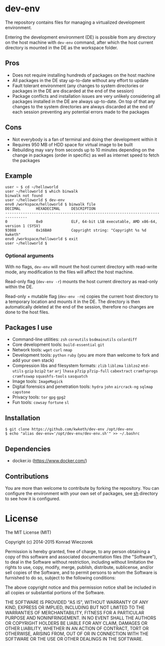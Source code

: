# dev-env

The repository contains files for managing a virtualized development environment.

Entering the development environment (DE) is possible from any directory on the host machine with `dev-env` command, after which the host current directory is mounted in the DE as the workspace folder.

## Pros
 - Does not require installing hundreds of packages on the host machine
 - All packages in the DE stay up-to-date without any effort to update
 - Fault tolerant environment (any changes to system directories or packages in the DE are discarded at the end of the session)
 - Package conflicts and installation issues are very unlikely considering all packages installed in the DE are always up-to-date. On top of that any changes to the system directories are always discarded at the end of each session preventing any potential errors made to the packages

## Cons
 - Not everybody is a fan of terminal and doing ther development within it
 - Requires 950 MB of HDD space for virtual image to be built
 - Rebuilding may vary from seconds up to 10 minutes depending on the change
   in packages (order in specific) as well as internet speed to fetch the packages

## Example
```
user ~ $ cd ~/helloworld
user ~/helloworld $ which binwalk
binwalk not found
user ~/helloworld $ dev-env
env0 /workspace/helloworld $ binwalk file
DECIMAL       HEXADECIMAL     DESCRIPTION
--------------------------------------------------------------------------------
0             0x0             ELF, 64-bit LSB executable, AMD x86-64, version 1 (SYSV)
93088         0x16BA0         Copyright string: "Copyright %s %d kwketh"
env0 /workspace/helloworld $ exit
user ~/helloworld $ 
```

### Optional arguments

With no flags, `dev-env` will mount the host current directory with read-write mode, any modification to the files will affect the host machine.

Read-only flag (`dev-env -r`) mounts the host current directory as read-only within the DE.

Read-only + mutable flag (`dev-env -rm`) copies the current host directory to a temporary location and mounts it in the DE. The directory is then automatically deleted at the end of the session, therefore no changes are done to the host files.

## Packages I use
 - Command-line utilities: `zsh` `coreutils` `bsdmainutils` `colordiff`
 - Core development tools: `build-essential` `git`
 - Network tools: `wget` `curl` `nmap`
 - Development tools: `python` `ruby` (you are more than welcome to fork and add your own stack)
 - Compression libs and filesystem formats: `zlib` `liblzma` `liblzo2` `mtd-utils` `gzip` `bzip2` `tar` `arj` `lhasa` `p7zip` `p7zip-full` `cabextract` `cramfsprogs` `cramfsswap` `squashfs-tools` `sasquatch`
 - Image tools: `ImageMagick`
 - Digital forensics and penetration tools: `hydra` `john` `aircrack-ng` `sqlmap` `capstone` 
 - Privacy tools: `tor` `gpg` `gpg2`
 - Fun tools: `cowsay` `fortune` `sl`

## Installation
```
$ git clone https://github.com/kwketh/dev-env /opt/dev-env
$ echo "alias dev-env='/opt/dev-env/dev-env.sh'" >> ~/.bashrc
```

## Dependencies

 - docker.io (https://www.docker.com/)

## Contributions

You are more than welcome to contribute by forking the repository. You can configure the environment with your own set of packages, see [sh](sh/) directory to see how it is configured.

# License

The MIT License (MIT)

Copyright (c) 2014-2015 Konrad Wieczorek

Permission is hereby granted, free of charge, to any person obtaining a copy of this software and associated documentation files (the "Software"), to deal in the Software without restriction, including without limitation the rights to use, copy, modify, merge, publish, distribute, sublicense, and/or sell copies of the Software, and to permit persons to whom the Software is furnished to do so, subject to the following conditions:

The above copyright notice and this permission notice shall be included in all copies or substantial portions of the Software.

THE SOFTWARE IS PROVIDED "AS IS", WITHOUT WARRANTY OF ANY KIND, EXPRESS OR IMPLIED, INCLUDING BUT NOT LIMITED TO THE WARRANTIES OF MERCHANTABILITY, FITNESS FOR A PARTICULAR PURPOSE AND NONINFRINGEMENT. IN NO EVENT SHALL THE AUTHORS OR COPYRIGHT HOLDERS BE LIABLE FOR ANY CLAIM, DAMAGES OR OTHER LIABILITY, WHETHER IN AN ACTION OF CONTRACT, TORT OR OTHERWISE, ARISING FROM, OUT OF OR IN CONNECTION WITH THE SOFTWARE OR THE USE OR OTHER DEALINGS IN THE SOFTWARE.
